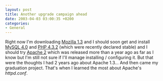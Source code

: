 ```yaml
---
layout: post
title: Another upgrade campaign ahead
date: 2003-04-03 03:00:35 +0200
categories:
- General
---
```

Right now I'm downloading <a href="http://www.mozilla.org" title="The B.E.S.T. Browser!">Mozilla 1.3</a> and I should soon get and install <a href="http://www.mysql.org">MySQL 4.0</a> and <a href="http://www.php.net">PHP 4.3.2</a> (which were recently declared stable) and I should try <a href="http://www.apache.org">Apache 2</a> which was released more than a year ago as far as I know but I'm still not sure if I'll manage installing / configuring it. But that were the thoughts I had 2 years ago about Apache 1.3... And then came my graduation project. That's when I learned the most about Apache's <i>httpd.conf</i>.

